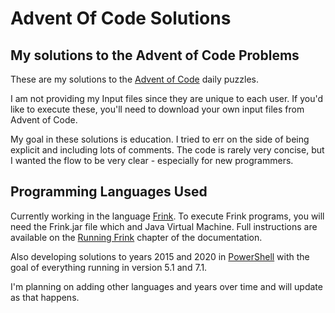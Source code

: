 # Advent Of Code Solutions
## My solutions to the Advent of Code Problems

These are my solutions to the [Advent of Code](https://adventofcode.com/) daily puzzles.

I am not providing my Input files since they are unique to each user. If you'd like to execute these, you'll need to download your own input files from Advent of Code.

My goal in these solutions is education. I tried to err on the side of being explicit and including lots of comments. The code is rarely very concise, but I wanted the flow to be very clear - especially for new programmers.

## Programming Languages Used
Currently working in the language [Frink](https://frinklang.org/). To execute Frink programs, you will need the Frink.jar file which and Java Virtual Machine. Full instructions are available on the [Running Frink](https://frinklang.org/#RunningFrink) chapter of the documentation.

Also developing solutions to years 2015 and 2020 in [PowerShell](https://docs.microsoft.com/en-us/powershell/) with the goal of everything running in version 5.1 and 7.1.

I'm planning on adding other languages and years over time and will update as that happens.